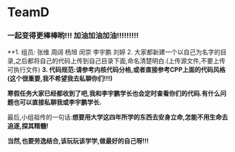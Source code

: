 # TeamD
### 一起变得更棒棒哟!!! 加油加油加油!!!!!!!!!

**1. 组员: 张维 周阔 杨旭 闵崇 李宇鹏 刘婷
2. 大家都新建一个以自己为名字的目录,之后都将自己的代码上传到自己目录下面,命名清楚明白.(上传源文件,不要上传可执行文件)
**3. 代码规范:请参考内核代码分格,或者直接参考CPP上面的代码风格(这个很重要,我不希望我去私聊你们!!!)**

**寒假任务大家已经都收到了吧,我和李宇鹏学长也会定时查看你们的代码.有什么问题也可以直接私聊我或李宇鹏学长.**

最后,小组祖传的一句话:**想要用大学这四年所学的东西去安身立命,怎能不用生命去追逐,探其精髓!**

**当然,也要劳逸结合,该玩玩该学学,做最好的自己呀!!!**



